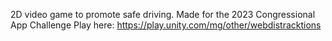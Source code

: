 2D video game to promote safe driving. Made for the 2023 Congressional App Challenge
Play here: https://play.unity.com/mg/other/webdistracktions
